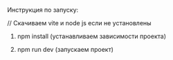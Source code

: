 Инструкция по запуску:

// Скачиваем vite и node js если не установлены

1. npm install (устанавливаем зависимости проекта)

2. npm run dev (запускаем проект)
